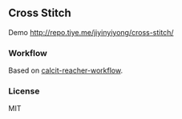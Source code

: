 
Cross Stitch
----

Demo http://repo.tiye.me/jiyinyiyong/cross-stitch/

### Workflow

Based on [calcit-reacher-workflow](https://github.com/mvc-works/calcit-reacher-workflow).

### License

MIT
